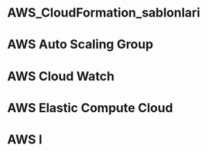 # AWS_CloudFormation_sablonlari
# AWS Auto Scaling Group
# AWS Cloud Watch
# AWS Elastic Compute Cloud
# AWS I
